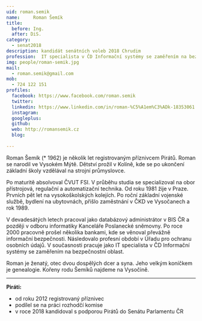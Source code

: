 ```yaml
---
uid: roman.semik
name:     Roman Šemík
title:
  before: Ing.
  after: DiS.
category:
  - senat2018
description: kandidát senátních voleb 2018 Chrudim
profession:  IT specialista v ČD Informační systémy se zaměřením na bezpečnostní oblast
img: people/roman-semik.jpg
mail:
  - roman.semik@gmail.com
mob:
  - 724 122 151
profiles:
  facebook: https://www.facebook.com/roman.semik
  twitter: 
  linkedin: https://www.linkedin.com/in/roman-%C5%A1em%C3%ADk-18353061
  instagram: 
  googleplus: 
  github: 
  web: http://romansemik.cz
  blog: 
  
---
```


Roman Šemík (* 1962) je několik let registrovaným příznivcem Pirátů. Roman se narodil ve Vysokém Mýtě. Dětství prožil v Kolíně, kde se po ukončení základní školy vzdělával na strojní průmyslovce.

Po maturitě absolvoval ČVUT FSI. V průběhu studia se specializoval na obor přístrojová, regulační a automatizační technika. Od roku 1981 žije v Praze. Prvních pět let na vysokoškolských kolejích. Po roční základní vojenské službě, bydlení na ubytovnách, přišlo zaměstnání v ČKD ve Vysočanech a rok 1989.

V devadesátých letech pracoval jako databázový administrátor v BIS ČR a později v odboru informatiky Kanceláře Poslanecké sněmovny. Po roce 2000 pracovně prošel několika bankami, kde se věnoval převážně informační bezpečnosti. Následovalo profesní období v Úřadu pro ochranu osobních údajů. V současnosti pracuje jako IT specialista v ČD Informační systémy se zaměřením na bezpečnostní oblast.

Roman je ženatý, otec dvou dospělých dcer a syna. Jeho velkým koníčkem je genealogie. Kořeny rodu Šemíků najdeme na Vysočině. 

---

**Piráti:**
* od roku 2012 registrovaný příznivec
* podílel se na práci rozhodčí komise 
* v roce 2018 kandidoval s podporou Pirátů do Senátu Parlamentu ČR
